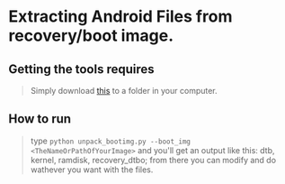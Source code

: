 # Extracting Android Files from recovery/boot image.

## Getting the tools requires
> Simply download [this](https://android.googlesource.com/platform/system/tools/mkbootimg/+/ebf8d50f0e06d1eee9a33521f77c327b1a75f353/unpack_bootimg.py) to a folder in your computer.

## How to run
> type ``python unpack_bootimg.py --boot_img <TheNameOrPathOfYourImage>``
> and you'll get an output like this: dtb, kernel, ramdisk, recovery_dtbo; from there you can modify and do wathever you want with the files.